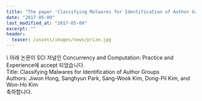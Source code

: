 ```yaml
---
title: "The paper 'Classifying Malwares for Identification of Author Groups' has been accepted in Concurrency and Computation: Practice and Experience"
date: "2017-05-09"
last_modified_at: "2017-05-09"
excerpt: ""
header:
  teaser: /assets/images/news/prize.jpg
---
```

\\
아래 논문이 SCI 저널인 Concurrency and Computation: Practice and Experience에 accept 되었습니다.<br>Title: Classifying Malwares for Identification of Author Groups<br>Authors: Jiwon Hong, Sanghyun Park, Sang-Wook Kim, Dong-Pil Kim, and Won-Ho Kim<br>축하합니다.